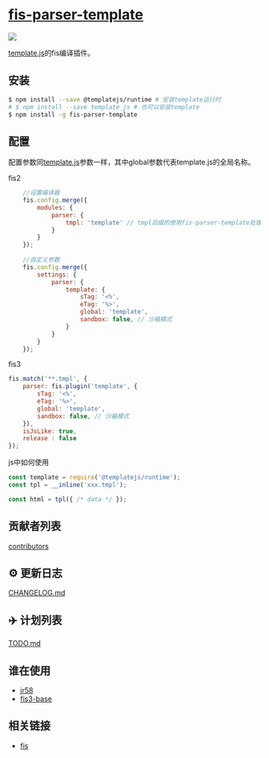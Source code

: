 # [fis-parser-template](https://github.com/yanhaijing/template.js/blob/master/packages/fis-parser-template)
[![](https://img.shields.io/badge/Powered%20by-jslib%20base-brightgreen.svg)](https://github.com/yanhaijing/jslib-base)

[template.js](https://github.com/yanhaijing/template.js)的fis编译插件。

## 安装

```bash
$ npm install --save @templatejs/runtime # 安装template运行时
# $ npm install --save template_js # 也可以安装template
$ npm install -g fis-parser-template
```

## 配置
配置参数同[template.js](https://github.com/yanhaijing/template.js/blob/master/doc/api.md#templateconfig)参数一样，其中global参数代表template.js的全局名称。

fis2

``` js
    //设置编译器
    fis.config.merge({
        modules: {
            parser: {
                tmpl: 'template' // tmpl后缀的使用fis-parser-template处理
            }
        }
    });
	
	//自定义参数
    fis.config.merge({
        settings: {
            parser: {
                template: {
                    sTag: '<%',
                    eTag: '%>',
                    global: 'template',
                    sandbox: false, // 沙箱模式
                }
            }
        }
    });
```
fis3

```js
fis.match('**.tmpl', {
    parser: fis.plugin('template', {
        sTag: '<%',
        eTag: '%>',
        global: 'template',
        sandbox: false, // 沙箱模式
    }),
    isJsLike: true,
    release : false
});
```

js中如何使用

```js
const template = require('@templatejs/runtime');
const tpl = __inline('xxx.tmpl');

const html = tpl({ /* data */ });
```

## 贡献者列表

[contributors](https://github.com/yanhaijing/template.js/graphs/contributors)

## :gear: 更新日志
[CHANGELOG.md](https://github.com/yanhaijing/template.js/blob/master/CHANGELOG.md)

## :airplane: 计划列表
[TODO.md](https://github.com/yanhaijing/template.js/blob/master/TODO.md)

## 谁在使用

- [jr58](https://github.com/mengxiangrui/jr58)
- [fis3-base](https://github.com/yanhaijing/fis3-base)

## 相关链接

- [fis](http://fis.baidu.com/)